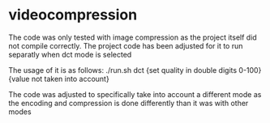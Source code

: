 # videocompression

The code was only tested with image compression as the project itself did not compile correctly. The project code has been adjusted for it to run separatly when dct mode is selected

The usage of it is as follows:
./run.sh dct {set quality in double digits 0-100} {value not taken into account}

The code was adjusted to specifically take into account a different mode as the encoding and compression is done differently than it was with other modes

